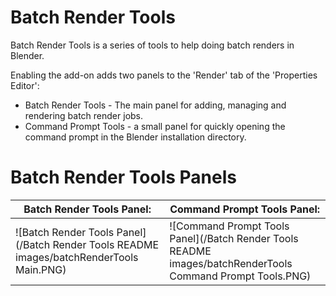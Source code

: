 # Batch Render Tools

Batch Render Tools is a series of tools to help doing batch renders in Blender.

Enabling the add-on adds two panels to the 'Render' tab of the 'Properties Editor':
 - Batch Render Tools - The main panel for adding, managing and rendering batch render jobs.
 - Command Prompt Tools - a small panel for quickly opening the command prompt in the Blender installation directory.

# Batch Render Tools Panels

| Batch Render Tools Panel:  | Command Prompt Tools Panel: |
| ------------- | ------------- |
| ![Batch Render Tools Panel](/Batch Render Tools README images/batchRenderTools Main.PNG) | ![Command Prompt Tools Panel](/Batch Render Tools README images/batchRenderTools Command Prompt Tools.PNG) 
